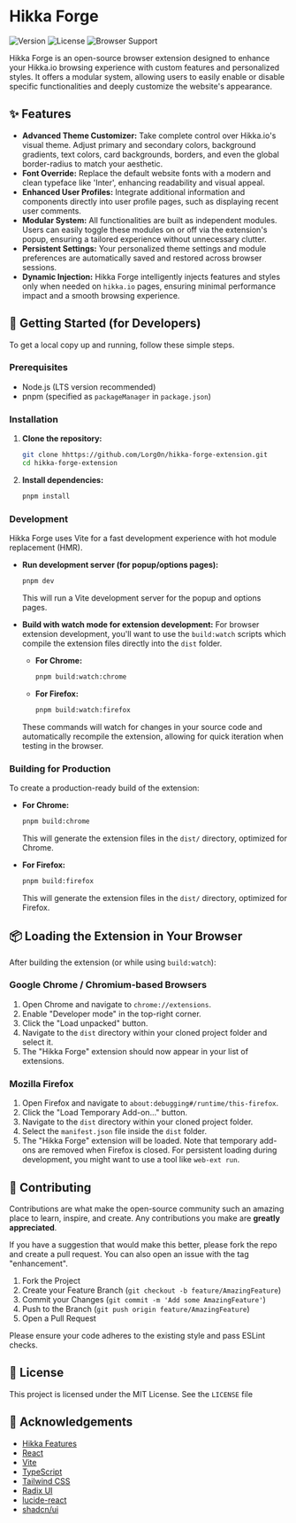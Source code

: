 # Hikka Forge

![Version](https://img.shields.io/badge/version-0.2.4-blue.svg)
![License](https://img.shields.io/badge/license-MIT-green.svg)
![Browser Support](https://img.shields.io/badge/browsers-Chrome%20%7C%20Firefox-orange.svg)

Hikka Forge is an open-source browser extension designed to enhance your Hikka.io browsing experience with custom features and personalized styles. It offers a modular system, allowing users to easily enable or disable specific functionalities and deeply customize the website's appearance.

## ✨ Features

*   **Advanced Theme Customizer:** Take complete control over Hikka.io's visual theme. Adjust primary and secondary colors, background gradients, text colors, card backgrounds, borders, and even the global border-radius to match your aesthetic.
*   **Font Override:** Replace the default website fonts with a modern and clean typeface like 'Inter', enhancing readability and visual appeal.
*   **Enhanced User Profiles:** Integrate additional information and components directly into user profile pages, such as displaying recent user comments.
*   **Modular System:** All functionalities are built as independent modules. Users can easily toggle these modules on or off via the extension's popup, ensuring a tailored experience without unnecessary clutter.
*   **Persistent Settings:** Your personalized theme settings and module preferences are automatically saved and restored across browser sessions.
*   **Dynamic Injection:** Hikka Forge intelligently injects features and styles only when needed on `hikka.io` pages, ensuring minimal performance impact and a smooth browsing experience.

## 🚀 Getting Started (for Developers)

To get a local copy up and running, follow these simple steps.

### Prerequisites

*   Node.js (LTS version recommended)
*   pnpm (specified as `packageManager` in `package.json`)

### Installation

1.  **Clone the repository:**
    ```bash
    git clone hhttps://github.com/Lorg0n/hikka-forge-extension.git
    cd hikka-forge-extension
    ```
2.  **Install dependencies:**
    ```bash
    pnpm install
    ```

### Development

Hikka Forge uses Vite for a fast development experience with hot module replacement (HMR).

*   **Run development server (for popup/options pages):**
    ```bash
    pnpm dev
    ```
    This will run a Vite development server for the popup and options pages.

*   **Build with watch mode for extension development:**
    For browser extension development, you'll want to use the `build:watch` scripts which compile the extension files directly into the `dist` folder.

    *   **For Chrome:**
        ```bash
        pnpm build:watch:chrome
        ```
    *   **For Firefox:**
        ```bash
        pnpm build:watch:firefox
        ```

    These commands will watch for changes in your source code and automatically recompile the extension, allowing for quick iteration when testing in the browser.

### Building for Production

To create a production-ready build of the extension:

*   **For Chrome:**
    ```bash
    pnpm build:chrome
    ```
    This will generate the extension files in the `dist/` directory, optimized for Chrome.

*   **For Firefox:**
    ```bash
    pnpm build:firefox
    ```
    This will generate the extension files in the `dist/` directory, optimized for Firefox.

## 📦 Loading the Extension in Your Browser

After building the extension (or while using `build:watch`):

### Google Chrome / Chromium-based Browsers

1.  Open Chrome and navigate to `chrome://extensions`.
2.  Enable "Developer mode" in the top-right corner.
3.  Click the "Load unpacked" button.
4.  Navigate to the `dist` directory within your cloned project folder and select it.
5.  The "Hikka Forge" extension should now appear in your list of extensions.

### Mozilla Firefox

1.  Open Firefox and navigate to `about:debugging#/runtime/this-firefox`.
2.  Click the "Load Temporary Add-on..." button.
3.  Navigate to the `dist` directory within your cloned project folder.
4.  Select the `manifest.json` file inside the `dist` folder.
5.  The "Hikka Forge" extension will be loaded. Note that temporary add-ons are removed when Firefox is closed. For persistent loading during development, you might want to use a tool like `web-ext run`.

## 🤝 Contributing

Contributions are what make the open-source community such an amazing place to learn, inspire, and create. Any contributions you make are **greatly appreciated**.

If you have a suggestion that would make this better, please fork the repo and create a pull request. You can also open an issue with the tag "enhancement".

1.  Fork the Project
2.  Create your Feature Branch (`git checkout -b feature/AmazingFeature`)
3.  Commit your Changes (`git commit -m 'Add some AmazingFeature'`)
4.  Push to the Branch (`git push origin feature/AmazingFeature`)
5.  Open a Pull Request

Please ensure your code adheres to the existing style and pass ESLint checks.

## 📄 License

This project is licensed under the MIT License. See the `LICENSE` file

## 🙏 Acknowledgements

*   [Hikka Features](https://github.com/rosset-nocpes/hikka-features)
*   [React](https://react.dev/)
*   [Vite](https://vitejs.dev/)
*   [TypeScript](https://www.typescriptlang.org/)
*   [Tailwind CSS](https://tailwindcss.com/)
*   [Radix UI](https://www.radix-ui.com/)
*   [lucide-react](https://lucide.dev/icons/)
*   [shadcn/ui](https://ui.shadcn.com/)